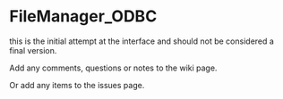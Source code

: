 # FileManager_ODBC

this is the initial attempt at the interface and should not be considered a final version.

Add any comments, questions or notes to the wiki page.

Or add any items to the issues page.  

